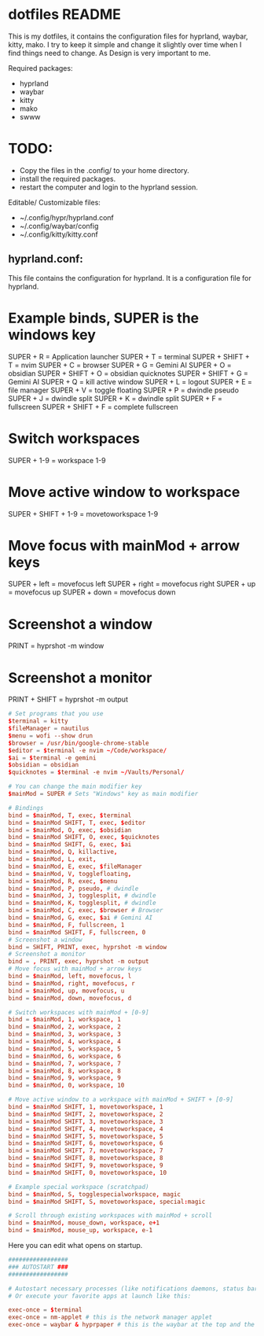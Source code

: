 # dotfiles README
This is my dotfiles, it contains the configuration files for hyprland, waybar, kitty, mako. I try to keep it simple and change it slightly over time when I find things need to change. As Design is very important to me.

Required packages:
- hyprland
- waybar
- kitty
- mako
- swww


# TODO:
- Copy the files in the .config/ to your home directory.
- install the required packages.
- restart the computer and login to the hyprland session.


Editable/ Customizable files:
- ~/.config/hypr/hyprland.conf
- ~/.config/waybar/config
- ~/.config/kitty/kitty.conf    


## hyprland.conf:

This file contains the configuration for hyprland. It is a configuration file for hyprland.

# Example binds, SUPER is the windows key
SUPER + R = Application launcher
SUPER + T = terminal
SUPER + SHIFT + T = nvim
SUPER + C = browser
SUPER + G = Gemini AI
SUPER + O = obsidian
SUPER + SHIFT + O = obsidian quicknotes
SUPER + SHIFT + G = Gemini AI
SUPER + Q = kill active window
SUPER + L = logout
SUPER + E = file manager
SUPER + V = toggle floating
SUPER + P = dwindle pseudo
SUPER + J = dwindle split
SUPER + K = dwindle split
SUPER + F = fullscreen
SUPER + SHIFT + F = complete fullscreen
# Switch workspaces
SUPER + 1-9 = workspace 1-9
# Move active window to workspace
SUPER + SHIFT + 1-9 = movetoworkspace 1-9
# Move focus with mainMod + arrow keys
SUPER + left = movefocus left
SUPER + right = movefocus right
SUPER + up = movefocus up
SUPER + down = movefocus down

# Screenshot a window
PRINT = hyprshot -m window
# Screenshot a monitor
PRINT + SHIFT = hyprshot -m output

``` hyprland.conf
# Set programs that you use
$terminal = kitty
$fileManager = nautilus
$menu = wofi --show drun
$browser = /usr/bin/google-chrome-stable
$editor = $terminal -e nvim ~/Code/workspace/
$ai = $terminal -e gemini 
$obsidian = obsidian
$quicknotes = $terminal -e nvim ~/Vaults/Personal/

# You can change the main modifier key 
$mainMod = SUPER # Sets "Windows" key as main modifier

# Bindings
bind = $mainMod, T, exec, $terminal
bind = $mainMod SHIFT, T, exec, $editor
bind = $mainMod, O, exec, $obsidian
bind = $mainMod SHIFT, O, exec, $quicknotes
bind = $mainMod SHIFT, G, exec, $ai
bind = $mainMod, Q, killactive,
bind = $mainMod, L, exit,
bind = $mainMod, E, exec, $fileManager
bind = $mainMod, V, togglefloating,
bind = $mainMod, R, exec, $menu
bind = $mainMod, P, pseudo, # dwindle
bind = $mainMod, J, togglesplit, # dwindle
bind = $mainMod, K, togglesplit, # dwindle
bind = $mainMod, C, exec, $browser # Browser
bind = $mainMod, G, exec, $ai # Gemini AI
bind = $mainMod, F, fullscreen, 1
bind = $mainMod SHIFT, F, fullscreen, 0
# Screenshot a window
bind = SHIFT, PRINT, exec, hyprshot -m window
# Screenshot a monitor
bind = , PRINT, exec, hyprshot -m output
# Move focus with mainMod + arrow keys
bind = $mainMod, left, movefocus, l
bind = $mainMod, right, movefocus, r
bind = $mainMod, up, movefocus, u
bind = $mainMod, down, movefocus, d

# Switch workspaces with mainMod + [0-9]
bind = $mainMod, 1, workspace, 1
bind = $mainMod, 2, workspace, 2
bind = $mainMod, 3, workspace, 3
bind = $mainMod, 4, workspace, 4
bind = $mainMod, 5, workspace, 5
bind = $mainMod, 6, workspace, 6
bind = $mainMod, 7, workspace, 7
bind = $mainMod, 8, workspace, 8
bind = $mainMod, 9, workspace, 9
bind = $mainMod, 0, workspace, 10

# Move active window to a workspace with mainMod + SHIFT + [0-9]
bind = $mainMod SHIFT, 1, movetoworkspace, 1
bind = $mainMod SHIFT, 2, movetoworkspace, 2
bind = $mainMod SHIFT, 3, movetoworkspace, 3
bind = $mainMod SHIFT, 4, movetoworkspace, 4
bind = $mainMod SHIFT, 5, movetoworkspace, 5
bind = $mainMod SHIFT, 6, movetoworkspace, 6
bind = $mainMod SHIFT, 7, movetoworkspace, 7
bind = $mainMod SHIFT, 8, movetoworkspace, 8
bind = $mainMod SHIFT, 9, movetoworkspace, 9
bind = $mainMod SHIFT, 0, movetoworkspace, 10

# Example special workspace (scratchpad)
bind = $mainMod, S, togglespecialworkspace, magic
bind = $mainMod SHIFT, S, movetoworkspace, special:magic

# Scroll through existing workspaces with mainMod + scroll
bind = $mainMod, mouse_down, workspace, e+1
bind = $mainMod, mouse_up, workspace, e-1

```
Here you can edit what opens on startup.
```hyprland.conf
#################
### AUTOSTART ###
#################

# Autostart necessary processes (like notifications daemons, status bars, etc.)
# Or execute your favorite apps at launch like this:

exec-once = $terminal
exec-once = nm-applet # this is the network manager applet
exec-once = waybar & hyprpaper # this is the waybar at the top and the hyprpaper is the wallpaper system



```


